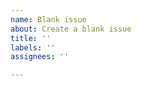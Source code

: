 ```yaml
---
name: Blank issue
about: Create a blank issue
title: ''
labels: ''
assignees: ''

---
```



